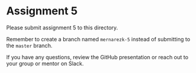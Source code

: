 # Assignment 5

Please submit assignment 5 to this directory.

Remember to create a branch named `mernarezk-5` 
instead of submitting to the `master` branch.

If you have any questions, review the GitHub presentation or reach
out to your group or mentor on Slack.
